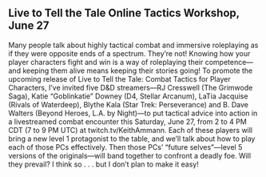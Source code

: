 ## Live to Tell the Tale Online Tactics Workshop, June 27



Many people talk about highly tactical combat and immersive roleplaying as if they were opposite ends of a spectrum. They’re not! Knowing how your player characters fight and win is a way of roleplaying their competence—and keeping them alive means keeping their stories going!
To promote the upcoming release of Live to Tell the Tale: Combat Tactics for Player Characters, I’ve invited five D&D streamers—RJ Cresswell (The Grimwode Saga), Katie “Goblinkatie” Downey (D4, Stellar Arcanum), LaTia Jacquise (Rivals of Waterdeep), Blythe Kala (Star Trek: Perseverance) and B. Dave Walters (Beyond Heroes, L.A. by Night)—to put tactical advice into action in a livestreamed combat encounter this Saturday, June 27, from 2 to 4 PM CDT (7 to 9 PM UTC) at twitch.tv/KeithAmmann.
Each of these players will bring a new level 1 protagonist to the table, and we’ll talk about how to play each of those PCs effectively. Then those PCs’ “future selves”—level 5 versions of the originals—will band together to confront a deadly foe. Will they prevail? I think so . . . but I don’t plan to make it easy!







